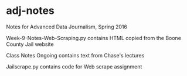 # adj-notes
Notes for Advanced Data Journalism, Spring 2016

Week-9-Notes-Web-Scraping.py contains HTML copied from the Boone County Jail website

Class Notes Ongoing contains text from Chase's lectures

Jailscrape.py contains code for Web scrape assignment
